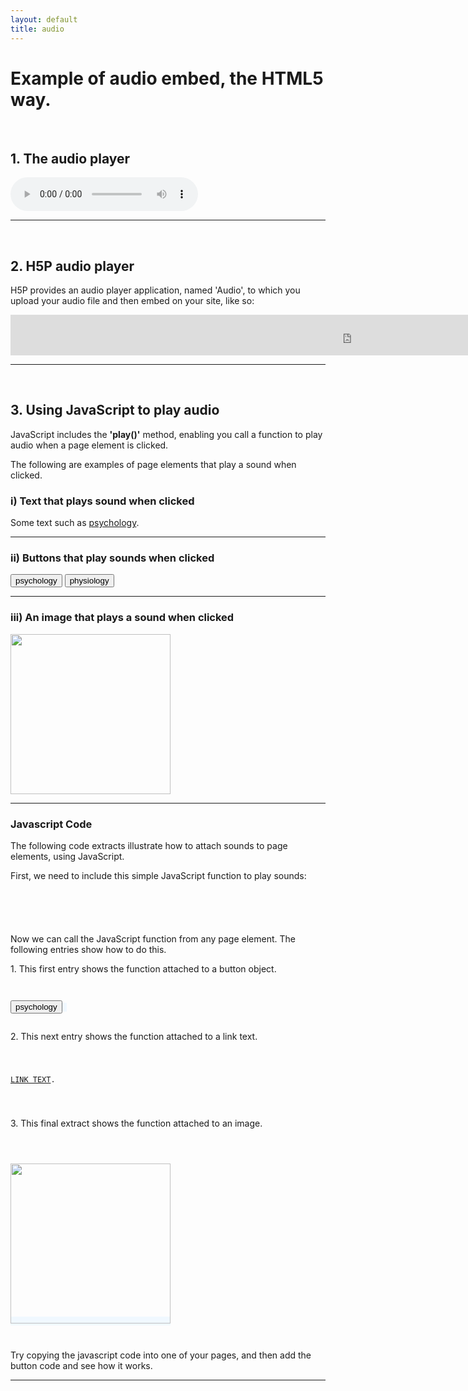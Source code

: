 ```yaml
---
layout: default
title: audio
---
```


<h1>Example of audio embed, the HTML5 way.</h1> 
<p id="part1">&nbsp;</p>
<h2>1. The audio player</h2> 
<audio controls> 
<source src="https://martinbarge.github.io/sml5202-sts/assets/audio/FullExtract.ogg" type="audio/ogg"> 
<source src="https://martinbarge.github.io/sml5202-sts/assets/audio/FullExtract.mp3" type="audio/mpeg">
Your browser does not support the audio tag.
</audio>

<hr>
<p id="part2">&nbsp;</p>
<h2>2. H5P audio player</h2> 
<p>H5P provides an audio player application, named 'Audio', to which you upload your audio file and then embed on your site, like so:</p>

<iframe src="https://h5p.org/h5p/embed/439512" width="1090" height="65" frameborder="0" allowfullscreen="allowfullscreen" allow="geolocation *; microphone *; camera *; midi *; encrypted-media *"></iframe><script src="https://h5p.org/sites/all/modules/h5p/library/js/h5p-resizer.js" charset="UTF-8"></script>

<hr>
<p id="part3">&nbsp;</p>
<h2>3. Using JavaScript to play audio</h2>
<p id="part3">JavaScript includes the <strong>'play()'</strong> method, enabling you call a function to play audio when a page element is clicked.</p>
<p>The following are examples of page elements that play a sound when clicked.</p>

<h3>i) Text that plays sound when clicked</h3>
<p>Some text such as <a href="#" onClick="playSound('https://martinbarge.github.io/sml5202-sts/assets/audio/psych.mp3');event.preventDefault();">psychology</a>.</p>

<hr>
<h3>ii) Buttons that play sounds when clicked</h3>

<form> 
<input id="submit" type="button" value="psychology" onClick="playSound('https://martinbarge.github.io/sml5202-sts/assets/audio/psych.mp3')"> 
<input id="submit" type="button" value="physiology" onClick="playSound('https://martinbarge.github.io/sml5202-sts/assets/audio/physiology.mp3')"> 
</form>

<hr>
<h3>iii) An image that plays a sound when clicked</h3>
<a id="image" onClick="playSound('https://martinbarge.github.io/sml5202-sts/assets/audio/rhino.mp3')"><img
src="https://upload.wikimedia.org/wikipedia/commons/b/b3/Ostafrikanisches_Spitzmaulnashorn.JPG" style="width:256px; cursor: pointer;" /></a> 
<hr>

<!-- JavaScript Function -->
<script>
function playSound(soundObj) {
var audio = new Audio(soundObj);
audio.play();
}
</script>

<h3>Javascript Code</h3>
<p>The following code extracts illustrate how to attach sounds to page elements, using JavaScript.</p>

<p>First, we need to include this simple JavaScript function to play sounds:</p>

<code style="background-color:aliceblue;">
  
<script>
function playSound(soundObj) {
var audio = new Audio(soundObj);
audio.play();
}
</script>

</code>

<p>Now we can call the JavaScript function from any page element. The following entries show how to do this.</p>

<p>1. This first entry shows the function attached to a button object.</p>

<code style="background-color:aliceblue;">
  
<input id="submit" type="button" value="psychology" onClick="playSound('https://martinbarge.github.io/sml5202-sts/assets/audio/psych.mp3')"> 

</code>

<p>2. This next entry shows the function attached to a link text.</p>

<code style="background-color:aliceblue;">
  
<p><a href="#" onClick="playSound('https://martinbarge.github.io/sml5202-sts/assets/audio/psych.mp3');event.preventDefault();">LINK TEXT</a>.</p>

</code>

<p>3. This final extract shows the function attached to an image.</p>

<code style="background-color:aliceblue;">

<a id="image" onClick="playSound('https://martinbarge.github.io/sml5202-sts/assets/audio/rhino.mp3')">
<img src="https://upload.wikimedia.org/wikipedia/commons/b/b3/Ostafrikanisches_Spitzmaulnashorn.JPG" style="width:256px; cursor: pointer;" />
</a>

</code>

<p>Try copying the javascript code into one of your pages, and then add the button code and see how it works.</p>

<hr>

